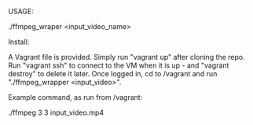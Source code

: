 USAGE:

./ffmpeg_wraper <width> <height> <input_video_name>

Install:

A Vagrant file is provided. Simply run "vagrant up" after cloning the repo.
Run "vagrant ssh" to connect to the VM when it is up - and "vagrant destroy" to delete it later.
Once logged in, cd to /vagrant and run "./ffmpeg_wrapper <width> <height> <input_video>".

Example command, as run from /vagrant:

./ffmpeg 3 3 input_video.mp4
